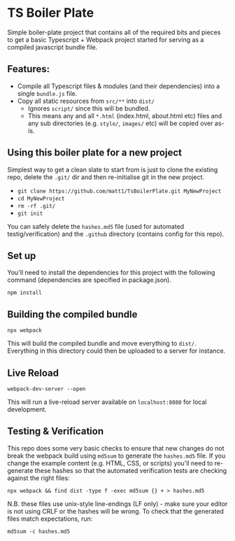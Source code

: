 # TS Boiler Plate

Simple boiler-plate project that contains all of the required bits and pieces to
get a basic Typescript + Webpack project started for serving as a compiled
javascript bundle file.

## Features:
* Compile all Typescript files & modules (and their dependencies) into a single
`bundle.js` file.
* Copy all static resources from `src/**` into `dist/`
  * Ignores `script/` since this will be bundled.
  * This means any and all `*.html` (index.html, about.html etc) files and any
  sub directories (e.g. `style/`, `images/` etc) will be copied over as-is.

## Using this boiler plate for a new project

Simplest way to get a clean slate to start from is just to clone the existing
repo, delete the `.git/` dir and then re-initialise git in the new project.

- `git clone https://github.com/matt1/TsBoilerPlate.git MyNewProject`
- `cd MyNewProject`
- `rm -rf .git/`
- `git init`

You can safely delete the `hashes.md5` file (used for automated testig/verification) and the `.github` directory (contains config for this repo).

## Set up

You'll need to install the dependencies for this project with the following
command (dependencies are specified in package.json).

`npm install`

## Building the compiled bundle

`npx webpack`

This will build the compiled bundle and move everything to `dist/`. Everything
in this directory could then be uploaded to a server for instance.

## Live Reload

`webpack-dev-server --open`

This will run a live-reload server available on `localhost:8080` for local
development.

## Testing & Verification

This repo does some very basic checks to ensure that new changes do not break the webpack build using `md5sum` to generate the `hashes.md5` file. If you change the example content (e.g. HTML, CSS, or scripts) you'll need to re-generate these hashes so that the automated verification tests are checking against the right files:

`npx webpack && find dist -type f -exec md5sum {} + > hashes.md5`

N.B. these files use unix-style line-endings (LF only) - make sure your editor is not using CRLF or the hashes will be wrong. To check that the generated files match expectations, run:

`md5sum -c hashes.md5`
